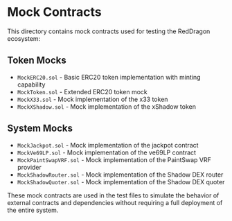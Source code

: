 # Mock Contracts

This directory contains mock contracts used for testing the RedDragon ecosystem:

## Token Mocks

- `MockERC20.sol` - Basic ERC20 token implementation with minting capability
- `MockToken.sol` - Extended ERC20 token mock
- `MockX33.sol` - Mock implementation of the x33 token
- `MockXShadow.sol` - Mock implementation of the xShadow token

## System Mocks

- `MockJackpot.sol` - Mock implementation of the jackpot contract
- `MockVe69LP.sol` - Mock implementation of the ve69LP contract
- `MockPaintSwapVRF.sol` - Mock implementation of the PaintSwap VRF provider
- `MockShadowRouter.sol` - Mock implementation of the Shadow DEX router
- `MockShadowQuoter.sol` - Mock implementation of the Shadow DEX quoter

These mock contracts are used in the test files to simulate the behavior of external contracts and dependencies without requiring a full deployment of the entire system. 